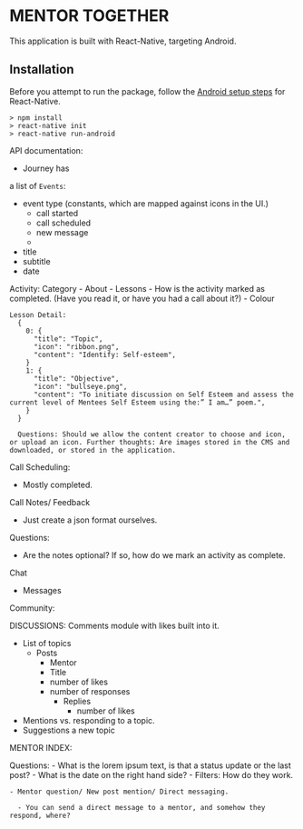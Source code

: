 # MENTOR TOGETHER #

This application is built with React-Native, targeting Android.

## Installation ##

Before you attempt to run the package, follow the [Android setup steps](https://facebook.github.io/react-native/docs/android-setup.html)
for React-Native.

```
> npm install
> react-native init
> react-native run-android
```



API documentation:

- Journey has

a list of `Events`:
  - event type (constants, which are mapped against icons in the UI.)
    - call started
    - call scheduled
    - new message
    -
  - title
  - subtitle
  - date

Activity:
  Category
    - About
    - Lessons
      - How is the activity marked as completed. (Have you read it, or have you had a call about it?)
    - Colour

    Lesson Detail:
      {
        0: {
          "title": "Topic",
          "icon": "ribbon.png",
          "content": "Identify: Self-esteem",
        }
        1: {
          "title": "Objective",
          "icon": "bullseye.png",
          "content": "To initiate discussion on Self Esteem and assess the current level of Mentees Self Esteem using the:” I am…” poem.",
        }
      }

      Questions: Should we allow the content creator to choose and icon, or upload an icon. Further thoughts: Are images stored in the CMS and downloaded, or stored in the application.

Call Scheduling:
  - Mostly completed.

Call Notes/ Feedback
  - Just create a json format ourselves.

  Questions:
  - Are the notes optional? If so, how do we mark an activity as complete.

Chat
  - Messages

Community:

  DISCUSSIONS:
  Comments module with likes built into it.

  - List of topics
    - Posts
      - Mentor
      - Title
      - number of likes
      - number of responses
        - Replies
          - number of likes
  - Mentions vs. responding to a topic.
  - Suggestions a new topic




  MENTOR INDEX:

  Questions:
    - What is the lorem ipsum text, is that a status update or the last post?
    - What is the date on the right hand side?
    - Filters: How do they work.

    - Mentor question/ New post mention/ Direct messaging.

      - You can send a direct message to a mentor, and somehow they respond, where?

      
